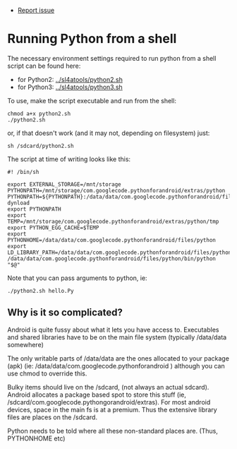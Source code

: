 * [Report issue](../README.md#create_issue)

Running Python from a shell
===
The necessary environment settings required to run python from a shell script can be found here:

* for Python2: [../sl4atools/python2.sh](../sl4atools/python2.sh)
* for Python3: [../sl4atools/python3.sh](../sl4atools/python3.sh)

To use, make the script executable and run from the shell:

```shell
chmod a+x python2.sh
./python2.sh
```

or, if that doesn't work (and it may not, depending on filesystem) just:

`sh /sdcard/python2.sh`

The script at time of writing looks like this:

```shell
#! /bin/sh

export EXTERNAL_STORAGE=/mnt/storage
PYTHONPATH=/mnt/storage/com.googlecode.pythonforandroid/extras/python
PYTHONPATH=${PYTHONPATH}:/data/data/com.googlecode.pythonforandroid/files/python/lib/python2.6/lib-dynload
export PYTHONPATH
export TEMP=/mnt/storage/com.googlecode.pythonforandroid/extras/python/tmp
export PYTHON_EGG_CACHE=$TEMP
export PYTHONHOME=/data/data/com.googlecode.pythonforandroid/files/python
export LD_LIBRARY_PATH=/data/data/com.googlecode.pythonforandroid/files/python/lib
/data/data/com.googlecode.pythonforandroid/files/python/bin/python "$@"
```

Note that you can pass arguments to python, ie:

`./python2.sh hello.Py`

Why is it so complicated?
---
Android is quite fussy about what it lets you have access to. Executables and shared libraries
have to be on the main file system (typically /data/data somewhere)

The only writable parts of /data/data are the ones allocated to your package (apk) (ie:
/data/data/com.googlecode.pythonforandroid ) although you can use chmod to override this.

Bulky items should live on the /sdcard, (not always an actual sdcard). Android allocates a package
based spot to store this stuff (ie, /sdcard/com.googlecode.pythongorandroid/extras). For most
android devices, space in the main fs is at a premium. Thus the extensive library files are places
on the /sdcard.

Python needs to be told where all these non-standard places are. (Thus, PYTHONHOME etc)

<!---
 vi: ft=markdown:et:ts=4:fdm=marker
 -->
